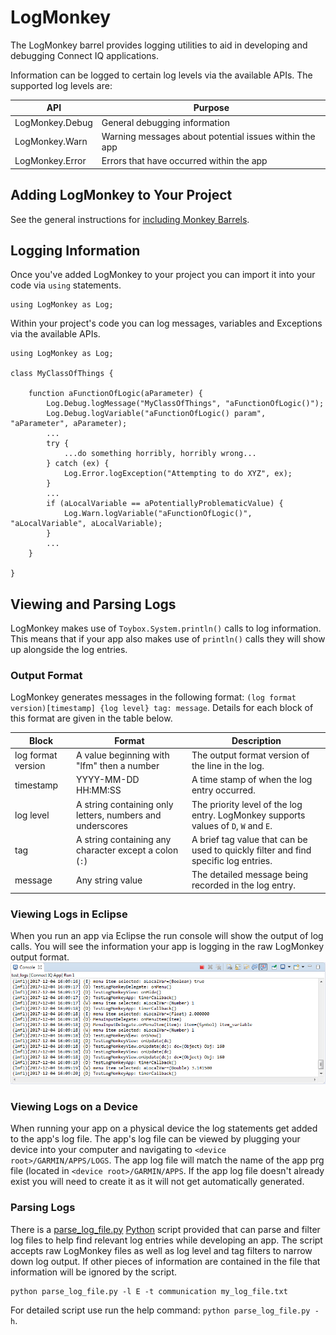 # LogMonkey

The LogMonkey barrel provides logging utilities to aid in developing and debugging Connect IQ applications.

Information can be logged to certain log levels via the available APIs. The supported log levels are:

| API             | Purpose                                                |
| --------------- | ------------------------------------------------------ |
| LogMonkey.Debug | General debugging information                          |
| LogMonkey.Warn  | Warning messages about potential issues within the app |
| LogMonkey.Error | Errors that have occurred within the app               |

## Adding LogMonkey to Your Project

See the general instructions for [including Monkey Barrels](https://github.com/garmin/connectiq-apps/tree/master/barrels#including-monkey-barrels).

## Logging Information

Once you've added LogMonkey to your project you can import it into your code via `using` statements.
```
using LogMonkey as Log;
```
Within your project's code you can log messages, variables and Exceptions via the available APIs.
```
using LogMonkey as Log;

class MyClassOfThings {

    function aFunctionOfLogic(aParameter) {
        Log.Debug.logMessage("MyClassOfThings", "aFunctionOfLogic()");
        Log.Debug.logVariable("aFunctionOfLogic() param", "aParameter", aParameter);
        ...
        try {
            ...do something horribly, horribly wrong...
        } catch (ex) {
            Log.Error.logException("Attempting to do XYZ", ex);
        }
        ...
        if (aLocalVariable == aPotentiallyProblematicValue) {
            Log.Warn.logVariable("aFunctionOfLogic()", "aLocalVariable", aLocalVariable);
        }
        ...
    }

}
```

## Viewing and Parsing Logs

LogMonkey makes use of `Toybox.System.println()` calls to log information. This means that if your app also makes use of `println()` calls they will show up alongside the log entries.

### Output Format

LogMonkey generates messages in the following format: `(log format version)[timestamp] {log level} tag: message`. Details for each block of this format are given in the table below.

| Block              | Format                                                    | Description                                                                         |
| ------------------ | --------------------------------------------------------- | ----------------------------------------------------------------------------------- |
| log format version | A value beginning with "lfm" then a number                | The output format version of the line in the log.                                   |
| timestamp          | YYYY-MM-DD HH:MM:SS                                       | A time stamp of when the log entry occurred.                                        |
| log level          | A string containing only letters, numbers and underscores | The priority level of the log entry. LogMonkey supports values of `D`, `W` and `E`. |
| tag                | A string containing any character except a colon (`:`)    | A brief tag value that can be used to quickly filter and find specific log entries. |
| message            | Any string value                                          | The detailed message being recorded in the log entry.                               |

### Viewing Logs in Eclipse

When you run an app via Eclipse the run console will show the output of log calls. You will see the information your app is logging in the raw LogMonkey output format.
![Image of run console](run_console.png)

### Viewing Logs on a Device

When running your app on a physical device the log statements get added to the app's log file. The app's log file can be viewed by plugging your device into your computer and navigating to `<device root>/GARMIN/APPS/LOGS`. The app log file will match the name of the app prg file (located in `<device root>/GARMIN/APPS`. If the app log file doesn't already exist you will need to create it as it will not get automatically generated.

### Parsing Logs

There is a [parse_log_file.py](parse_log_file.py) [Python](https://www.python.org/) script provided that can parse and filter log files to help find relevant log entries while developing an app. The script accepts raw LogMonkey files as well as log level and tag filters to narrow down log output. If other pieces of information are contained in the file that information will be ignored by the script.
```
python parse_log_file.py -l E -t communication my_log_file.txt
```
For detailed script use run the help command: `python parse_log_file.py -h`.
